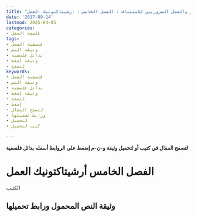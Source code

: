 ```yaml
---
title: "بدائل فلسفية في النظر والعمل الضروريين للاستئناف : الفصل الخامس : ارشيتاكتونيك العمل"
date: '2017-09-14'
lastmod: 2025-04-05
categories:
- فلسفة العقل
tags:
- فلسفية الفصل
- وثيقة النص
- بدائل فلسفية
- وثيقة إضغط
- لتصفح
keywords:
- فلسفية الفصل
- وثيقة النص
- بدائل فلسفية
- وثيقة إضغط
- لتصفح
- إضغط
- لتصفح المقال
- ورابط تحميلها
- لتحميل
- كتيب لتحميل

---
```

**لتصفح المقال في كتيب أو لتحميل وثيقة و-ن-م إضغط على الروابط أسفله** **بدائل فلسفية**

# الفصل الخامس أرشيتاكتونيك العمل

الكتيب

## وثيقة النص المحمول ورابط تحميلها

###
